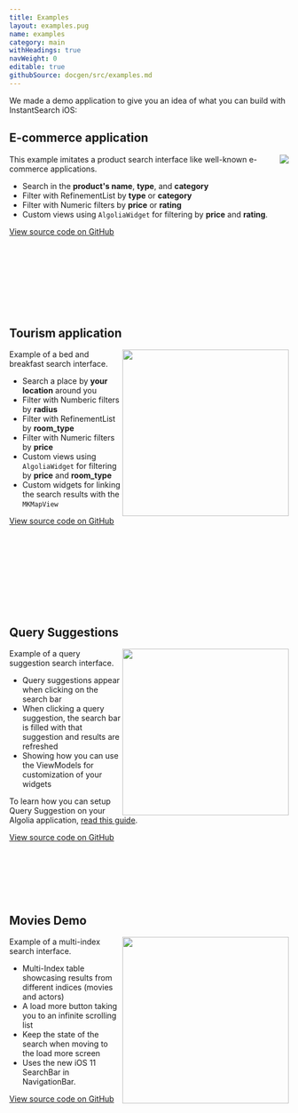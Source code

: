 ```yaml
---
title: Examples
layout: examples.pug
name: examples
category: main
withHeadings: true
navWeight: 0
editable: true
githubSource: docgen/src/examples.md
---
```


We made a demo application to give you an idea of what you can build with InstantSearch iOS:

## E-commerce application
<!-- <img src="assets/img/ecommerce.gif" class="img-object" align="right"/> -->
<img src="assets/img/ecommerce.png" class="img-object" align="right"/>

This example imitates a product search interface like well-known e-commerce applications.

- Search in the **product's name**, **type**, and **category**
- Filter with RefinementList by **type** or **category**
- Filter with Numeric filters by **price** or **rating**
- Custom views using `AlgoliaWidget` for filtering by **price** and **rating**.

<a href="https://github.com/algolia/instantsearch-swift-examples/tree/master/ecommerce%20Demo" class="btn btn-static-primary" target="_blank">View source code on GitHub <i class="icon icon-arrow-right"></i></a>

<br />
<br />
<br />
<br />
<br />
<br />
<br />



## Tourism application
<img src="assets/img/icebnb.gif" align="right" width="300"/>

Example of a bed and breakfast search interface.

- Search a place by **your location** around you
- Filter with Numberic filters by **radius**
- Filter with RefinementList by **room_type**
- Filter with Numeric filters by **price**
- Custom views using `AlgoliaWidget` for filtering by **price** and **room_type**
- Custom widgets for linking the search results with the `MKMapView`

<a href="https://github.com/algolia/instantsearch-swift-examples/tree/master/Icebnb" class="btn btn-static-primary" target="_blank">View source code on GitHub <i class="icon icon-arrow-right"></i></a>

<br />
<br />
<br />
<br />
<br />
<br />
<br />
<br />


## Query Suggestions
<img src="assets/img/suggestion.gif" align="right" width="300"/>

Example of a query suggestion search interface.

- Query suggestions appear when clicking on the search bar
- When clicking a query suggestion, the search bar is filled with that suggestion and results are refreshed
- Showing how you can use the ViewModels for customization of your widgets

To learn how you can setup Query Suggestion on your Algolia application, [read this guide](https://www.algolia.com/doc/guides/analytics/query-suggestions/).

<a href="https://github.com/algolia/instantsearch-ios-examples/tree/master/Query%20Suggestions" class="btn btn-static-primary" target="_blank">View source code on GitHub <i class="icon icon-arrow-right"></i></a>

<br />
<br />
<br />
<br />
<br />

## Movies Demo
<img src="assets/img/Movies.gif" align="right" width="300"/>

Example of a multi-index search interface.

- Multi-Index table showcasing results from different indices (movies and actors)
- A load more button taking you to an infinite scrolling list
- Keep the state of the search when moving to the load more screen
- Uses the new iOS 11 SearchBar in NavigationBar.

<a href="https://github.com/algolia/instantsearch-ios-examples/tree/master/Movies" class="btn btn-static-primary" target="_blank">View source code on GitHub <i class="icon icon-arrow-right"></i></a>
